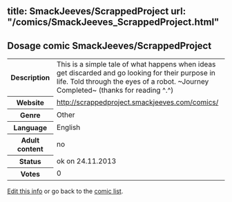 title: SmackJeeves/ScrappedProject
url: "/comics/SmackJeeves_ScrappedProject.html"
---
Dosage comic SmackJeeves/ScrappedProject
-----------------------------------------

<p id="msg"></p>
<script type="text/javascript">
if (window.location.search === '?edit_info_mail=sent_ok') {
  var elem = document.getElementById("msg");
  elem.innerHTML = 'Edited information sucessfully sent for review, which is usually done daily. Thanks!';
  elem.className = 'ok';
}
</script>
<table class="comicinfo">
<tr>
<th>Description</th><td>This is a simple tale of what happens when ideas get discarded and go looking for their purpose in life. Told through the eyes of a robot. ~Journey Completed~ (thanks for reading ^.^)</td>
</tr>
<tr>
<th>Website</th><td><a href="http://scrappedproject.smackjeeves.com/comics/">http://scrappedproject.smackjeeves.com/comics/</a></td>
</tr>
<tr>
<th>Genre</th><td>Other</td>
</tr>
<tr>
<th>Language</th><td>English</td>
</tr>
<tr>
<th>Adult content</th><td>no</td>
</tr>
<tr>
<th>Status</th><td>ok on 24.11.2013</td>
</tr>
<tr>
<th>Votes</th><td>0</td>
</tr>
</table>

[Edit this info](SmackJeeves_ScrappedProject_edit.html) or go back to the [comic list](../comic-index.html).
